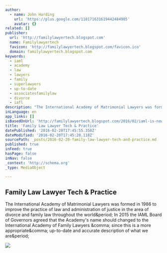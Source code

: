 ```yaml
---
author:
  - name: John Harding
    url: 'https://plus.google.com/118171631619442484985'
    avatar: {}
related: []
publisher:
  url: 'http://familylawyertech.blogspot.com'
  name: Familylawyertech
  favicon: 'http://familylawyertech.blogspot.com/favicon.ico'
  domain: familylawyertech.blogspot.com
keywords:
  - iaml
  - academy
  - law
  - lawyers
  - family
  - superlawyers
  - up-to-date
  - associatesfamilylaw
  - divorce
  - iafl
description: "The International Academy of Matrimonial Lawyers was formed in 1986 to improve the practice of law and administration of justice in the area of divorce and family law throughout the world. In 2015 the IAML Board of Governors agreed that the Academy's name should changed to the International Academy of Family Lawyers , since this is a more appropriate, up-to-date and accurate description of what we are."
inLanguage: en
app_links: []
isBasedOnUrl: 'http://familylawyertech.blogspot.com/2016/02/iaml-is-now-iafl.html'
title: 'Family Law Lawyer Tech & Practice'
datePublished: '2016-02-20T17:45:55.358Z'
dateModified: '2016-02-20T17:45:20.118Z'
sourcePath: _posts/2016-02-20-family-law-lawyer-tech-and-practice.md
published: true
inFeed: true
hasPage: false
inNav: false
_context: 'http://schema.org'
_type: MediaObject

---
```

<article style=""><h1>Family Law Lawyer Tech &amp; Practice</h1><p>The International Academy of Matrimonial Lawyers was formed in 1986 to improve the practice of law and administration of justice in the area of divorce and family law throughout the world&amp;period; In 2015 the IAML Board of Governors agreed that the Academy's name should changed to the International Academy of Family Lawyers &amp;comma; since this is a more appropriate&amp;comma; up-to-date and accurate description of what we are&amp;period;</p><img src="https://2.bp.blogspot.com/-vt7QiljmcDQ/VsidgwakWQI/AAAAAAAACGM/xedsY-r7S9Y/s320/ialf_logo_high.png" /></article>